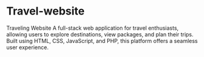 # Travel-website
Traveling Website
A full-stack web application for travel enthusiasts, allowing users to explore destinations, view packages, and plan their trips. Built using HTML, CSS, JavaScript, and PHP, this platform offers a seamless user experience.
